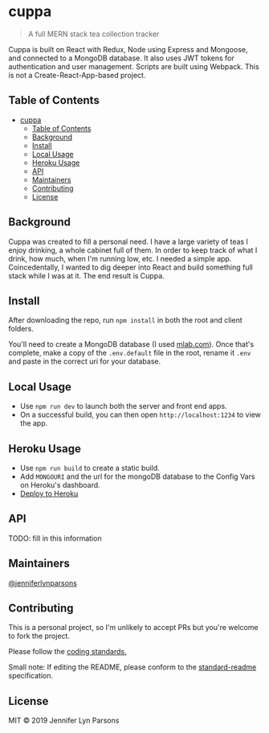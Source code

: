 # cuppa

> A full MERN stack tea collection tracker

Cuppa is built on React with Redux, Node using Express and Mongoose, and connected to a MongoDB database. It also uses JWT tokens for authentication and user management. Scripts are built using Webpack. This is not a Create-React-App-based project.

## Table of Contents

- [cuppa](#cuppa)
  - [Table of Contents](#table-of-contents)
  - [Background](#background)
  - [Install](#install)
  - [Local Usage](#local-usage)
  - [Heroku Usage](#heroku-usage)
  - [API](#api)
  - [Maintainers](#maintainers)
  - [Contributing](#contributing)
  - [License](#license)

## Background
Cuppa was created to fill a personal need. I have a large variety of teas I enjoy drinking, a whole cabinet full of them. In order to keep track of what I drink, how much, when I'm running low, etc. I needed a simple app. Coincedentally, I wanted to dig deeper into React and build something full stack while I was at it. The end result is Cuppa.

## Install

After downloading the repo, run `npm install` in both the root and client folders.

You'll need to create a MongoDB database (I used [mlab.com](mlab.com)). Once that's complete, make a copy of the `.env.default` file in the root, rename it `.env` and paste in the correct uri for your database.

## Local Usage

- Use `npm run dev` to launch both the server and front end apps.
- On a successful build, you can then open `http://localhost:1234` to view the app.

## Heroku Usage

- Use `npm run build` to create a static build.
- Add `MONGOURI` and the url for the mongoDB database to the Config Vars on Heroku's dashboard.
- [Deploy to Heroku](https://devcenter.heroku.com/articles/git)

## API
TODO: fill in this information

## Maintainers

[@jenniferlynparsons](https://github.com/jenniferlynparsons)

## Contributing
This is a personal project, so I'm unlikely to accept PRs but you're welcome to fork the project.

Please follow the [coding standards.](https://github.com/jenniferlynparsons/cuppa/blob/master/coding-standards.md)

Small note: If editing the README, please conform to the [standard-readme](https://github.com/RichardLitt/standard-readme) specification.

## License

MIT © 2019 Jennifer Lyn Parsons
